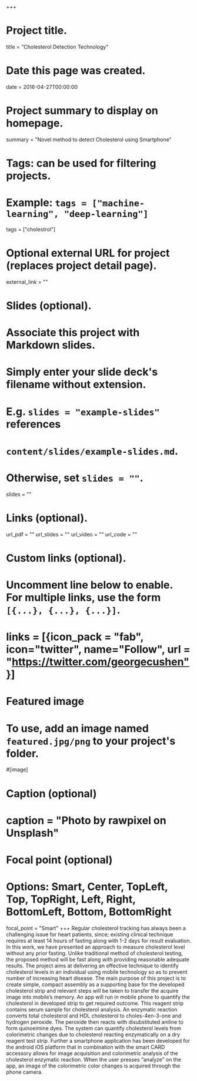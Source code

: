 +++
# Project title.
title = "Cholesterol Detection Technology"

# Date this page was created.
date = 2016-04-27T00:00:00

# Project summary to display on homepage.
summary = "Novel method to detect Cholesterol using Smartphone"

# Tags: can be used for filtering projects.
# Example: `tags = ["machine-learning", "deep-learning"]`
tags = ["cholestrol"]

# Optional external URL for project (replaces project detail page).
external_link = ""

# Slides (optional).
#   Associate this project with Markdown slides.
#   Simply enter your slide deck's filename without extension.
#   E.g. `slides = "example-slides"` references 
#   `content/slides/example-slides.md`.
#   Otherwise, set `slides = ""`.
slides = ""

# Links (optional).
url_pdf = ""
url_slides = ""
url_video = ""
url_code = ""

# Custom links (optional).
#   Uncomment line below to enable. For multiple links, use the form `[{...}, {...}, {...}]`.
# links = [{icon_pack = "fab", icon="twitter", name="Follow", url = "https://twitter.com/georgecushen"}]

# Featured image
# To use, add an image named `featured.jpg/png` to your project's folder. 
#[image]
  # Caption (optional)
#  caption = "Photo by rawpixel on Unsplash"
  
  # Focal point (optional)
  # Options: Smart, Center, TopLeft, Top, TopRight, Left, Right, BottomLeft, Bottom, BottomRight
  focal_point = "Smart"
+++
Regular cholesterol tracking has always been a challenging issue for heart patients, since; existing clinical technique requires at least 14 hours of fasting along with 1-2 days for result evaluation. In this work, we have presented an approach to measure cholesterol level without any prior fasting. Unlike traditional method of cholesterol testing, the proposed method will be fast along with providing reasonable adequate results. The project aims at delivering an effective technique to identify cholesterol levels in an individual using mobile technology so as to prevent number of increasing heart disease. The main purpose of this project is to create simple, compact assembly as a supporting base for the developed cholesterol strip and relevant steps will be taken to transfer the acquire image into mobile’s memory. An app will run in mobile phone to quantify the cholesterol in developed strip to get required outcome. This reagent strip contains serum sample for cholesterol analysis. An enzymatic reaction converts total cholesterol and HDL cholesterol to choles-4en-3-one and hydrogen peroxide. The peroxide then reacts with disubstituted aniline to form quinoeimine dyes. The system can quantify cholesterol levels from colorimetric changes due to cholesterol reacting enzymatically on a dry reagent test strip. Further a smartphone application has been developed for the android iOS platform that in combination with the smart CARD accessory allows for image acquisition and colorimetric analysis of the cholesterol enzymatic reaction. When the user presses “analyze” on the app, an image of the colorimetric color changes is acquired through the phone camera.
